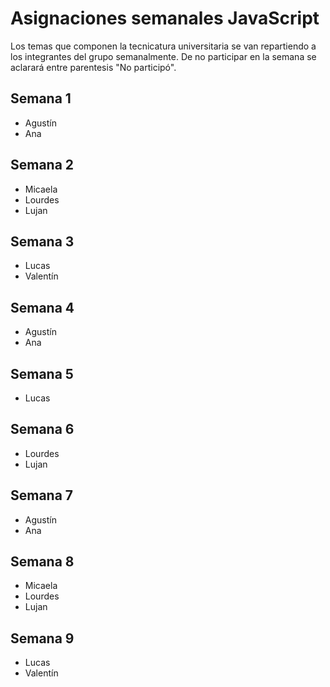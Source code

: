 # Asignaciones semanales JavaScript
Los temas que componen la tecnicatura universitaria se van repartiendo a los integrantes del grupo semanalmente. De no participar en la semana se aclarará entre parentesis "No participó".

## Semana 1
* Agustín
* Ana

## Semana 2
* Micaela
* Lourdes
* Lujan

## Semana 3
* Lucas
* Valentín

## Semana 4
* Agustín
* Ana

## Semana 5
* Lucas

## Semana 6
* Lourdes
* Lujan

## Semana 7
* Agustín
* Ana

## Semana 8
* Micaela
* Lourdes
* Lujan

## Semana 9
* Lucas
* Valentín
